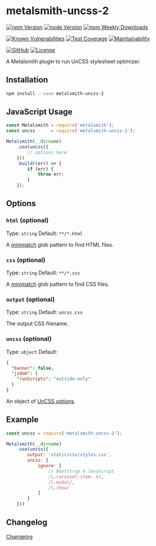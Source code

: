 # metalsmith-uncss-2

[![npm Version](https://badgen.net/npm/v/metalsmith-uncss-2?icon=npm)](https://www.npmjs.com/package/metalsmith-uncss-2)
[![node Version](https://badgen.net/npm/node/metalsmith-uncss-2)](https://github.com/emmercm/metalsmith-uncss-2/blob/master/package.json)
[![npm Weekly Downloads](https://badgen.net/npm/dw/metalsmith-uncss-2)](https://www.npmjs.com/package/metalsmith-uncss-2)

[![Known Vulnerabilities](https://snyk.io/test/npm/metalsmith-uncss-2/badge.svg)](https://snyk.io/test/npm/metalsmith-uncss-2)
[![Test Coverage](https://badgen.net/codecov/c/github/emmercm/metalsmith-uncss-2/master?icon=codecov)](https://codecov.io/gh/emmercm/metalsmith-uncss-2)
[![Maintainability](https://badgen.net/codeclimate/maintainability/emmercm/metalsmith-uncss-2?icon=codeclimate)](https://codeclimate.com/github/emmercm/metalsmith-uncss-2/maintainability)

[![GitHub](https://badgen.net/badge/emmercm/metalsmith-uncss-2/purple?icon=github)](https://github.com/emmercm/metalsmith-uncss-2)
[![License](https://badgen.net/github/license/emmercm/metalsmith-uncss-2?color=grey)](https://github.com/emmercm/metalsmith-uncss-2/blob/master/LICENSE)

A Metalsmith plugin to run UnCSS stylesheet optimizer.

## Installation

```bash
npm install --save metalsmith-uncss-2
```

## JavaScript Usage

```javascript
const Metalsmith = require('metalsmith');
const uncss      = require('metalsmith-uncss-2');

Metalsmith(__dirname)
    .use(uncss({
        // options here
    }))
    .build((err) => {
        if (err) {
            throw err;
        }
    });
```

## Options

### `html` (optional)

Type: `string` Default: `**/*.html`

A [minimatch](https://www.npmjs.com/package/minimatch) glob pattern to find HTML files.

### `css` (optional)

Type: `string` Default: `**/*.css`

A [minimatch](https://www.npmjs.com/package/minimatch) glob pattern to find CSS files.

### `output` (optional)

Type: `string` Default: `uncss.css`

The output CSS filename.

### `uncss` (optional)

Type: `object` Default:

```json
{
  "banner": false,
  "jsdom": {
    "runScripts": "outside-only"
  }
}
```

An object of [UnCSS options](https://github.com/uncss/uncss#usage).

## Example

```javascript
const uncss = require('metalsmith-uncss-2');

Metalsmith(__dirname)
    .use(uncss({
        output: 'static/css/styles.css',
        uncss: {
            ignore: [
                // Bootstrap 4 JavaScript
                /\.carousel-item-.+/,
                /\.modal/,
                /\.show/
            ]
        }
    }))
```

## Changelog

[Changelog](./CHANGELOG.md)

